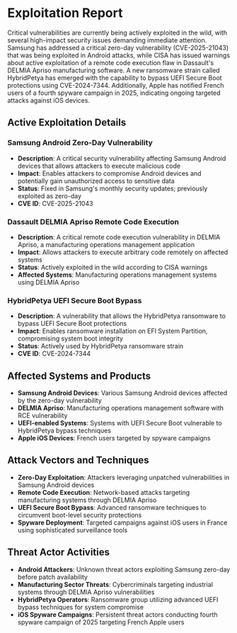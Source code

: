 # Exploitation Report

Critical vulnerabilities are currently being actively exploited in the wild, with several high-impact security issues demanding immediate attention. Samsung has addressed a critical zero-day vulnerability (CVE-2025-21043) that was being exploited in Android attacks, while CISA has issued warnings about active exploitation of a remote code execution flaw in Dassault's DELMIA Apriso manufacturing software. A new ransomware strain called HybridPetya has emerged with the capability to bypass UEFI Secure Boot protections using CVE-2024-7344. Additionally, Apple has notified French users of a fourth spyware campaign in 2025, indicating ongoing targeted attacks against iOS devices.

## Active Exploitation Details

### Samsung Android Zero-Day Vulnerability
- **Description**: A critical security vulnerability affecting Samsung Android devices that allows attackers to execute malicious code
- **Impact**: Enables attackers to compromise Android devices and potentially gain unauthorized access to sensitive data
- **Status**: Fixed in Samsung's monthly security updates; previously exploited as zero-day
- **CVE ID**: CVE-2025-21043

### Dassault DELMIA Apriso Remote Code Execution
- **Description**: A critical remote code execution vulnerability in DELMIA Apriso, a manufacturing operations management application
- **Impact**: Allows attackers to execute arbitrary code remotely on affected systems
- **Status**: Actively exploited in the wild according to CISA warnings
- **Affected Systems**: Manufacturing operations management systems using DELMIA Apriso

### HybridPetya UEFI Secure Boot Bypass
- **Description**: A vulnerability that allows the HybridPetya ransomware to bypass UEFI Secure Boot protections
- **Impact**: Enables ransomware installation on EFI System Partition, compromising system boot integrity
- **Status**: Actively used by HybridPetya ransomware strain
- **CVE ID**: CVE-2024-7344

## Affected Systems and Products

- **Samsung Android Devices**: Various Samsung Android devices affected by the zero-day vulnerability
- **DELMIA Apriso**: Manufacturing operations management software with RCE vulnerability
- **UEFI-enabled Systems**: Systems with UEFI Secure Boot vulnerable to HybridPetya bypass techniques
- **Apple iOS Devices**: French users targeted by spyware campaigns

## Attack Vectors and Techniques

- **Zero-Day Exploitation**: Attackers leveraging unpatched vulnerabilities in Samsung Android devices
- **Remote Code Execution**: Network-based attacks targeting manufacturing systems through DELMIA Apriso
- **UEFI Secure Boot Bypass**: Advanced ransomware techniques to circumvent boot-level security protections
- **Spyware Deployment**: Targeted campaigns against iOS users in France using sophisticated surveillance tools

## Threat Actor Activities

- **Android Attackers**: Unknown threat actors exploiting Samsung zero-day before patch availability
- **Manufacturing Sector Threats**: Cybercriminals targeting industrial systems through DELMIA Apriso vulnerabilities
- **HybridPetya Operators**: Ransomware group utilizing advanced UEFI bypass techniques for system compromise
- **iOS Spyware Campaigns**: Persistent threat actors conducting fourth spyware campaign of 2025 targeting French Apple users